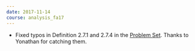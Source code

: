 ```yaml
---
date: 2017-11-14
course: analysis_fa17
---
```


- Fixed typos in Definition 2.7.1 and 2.7.4 in the [Problem Set](http://ckottke.ncf.edu/analysis/script.pdf). Thanks to Yonathan for catching them.
